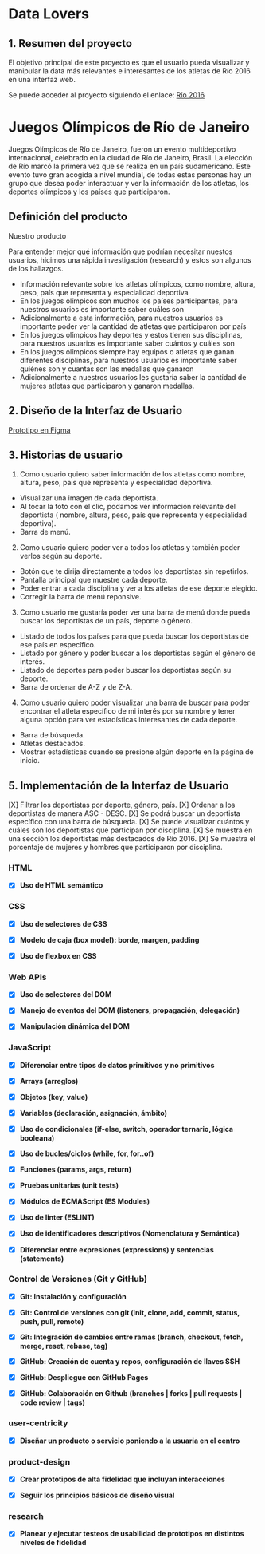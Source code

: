 # Data Lovers

## 1. Resumen del proyecto

El objetivo principal de este proyecto es que el usuario pueda visualizar y manipular la data más relevantes e interesantes de los atletas de Río 2016 en una interfaz web.

Se puede acceder al proyecto siguiendo el enlace: 
[Río 2016](https://olgaabx.github.io/LIM018-data-lovers/src/)

# Juegos Olímpicos de Río de Janeiro

Juegos Olímpicos de Río de Janeiro, fueron un evento multideportivo internacional,
celebrado en la ciudad de Río de Janeiro, Brasil. La elección de Río marcó la
primera vez que se realiza en un país sudamericano. Este evento tuvo gran
acogida a nivel mundial, de todas estas personas hay un grupo que desea poder
interactuar y ver la información de los atletas, los deportes olímpicos y los
países que participaron.

## Definición del producto

Nuestro producto 

Para entender mejor qué información que podrían necesitar nuestos usuarios,
hicimos una rápida investigación (research) y estos son algunos de los
hallazgos.

- Información relevante sobre los atletas olímpicos, como nombre, altura, peso,
país que representa y especialidad deportiva
- En los juegos olímpicos son muchos los países participantes, para nuestros
usuarios es importante saber cuáles son
- Adicionalmente a esta información, para nuestros usuarios es importante poder
ver la cantidad de atletas que participaron por país
- En los juegos olímpicos hay deportes y estos tienen sus disciplinas, para
nuestros usuarios es importante saber cuántos y cuáles son
- En los juegos olímpicos siempre hay equipos o atletas que ganan diferentes
disciplinas, para nuestros usuarios es importante saber quiénes son y cuantas
son las medallas que ganaron
- Adicionalmente a nuestros usuarios les gustaría saber la cantidad de mujeres
atletas que participaron y ganaron medallas.

## 2. Diseño de la Interfaz de Usuario

[Prototipo en Figma](https://www.figma.com/file/YT5fv7nPDd5rfFfwFQUAPn/Untitled?node-id=77%3A147)

## 3. Historias de usuario

1. Como usuario quiero saber información de los atletas como nombre, altura, peso, país que representa y especialidad deportiva.
- Visualizar una imagen de cada deportista.
- Al tocar la foto con el clic, podamos ver información relevante del deportista ( nombre, altura, peso, país que representa y especialidad deportiva).
- Barra de menú.

2. Como usuario quiero poder ver a todos los atletas y también poder verlos según su deporte.
- Botón que te dirija directamente a todos los deportistas sin repetirlos.
- Pantalla principal que muestre cada deporte.
- Poder entrar a cada disciplina y ver a los atletas de ese deporte elegido.
- Corregir la barra de menú reponsive.

3. Como usuario me gustaría poder ver una barra de menú donde pueda buscar los deportistas de un país, deporte o género.
- Listado de todos los países para que pueda buscar los deportistas de ese país en específico.
- Listado por género y poder buscar a los deportistas según el género de interés.
- Listado de deportes para poder buscar los deportistas según su deporte.
- Barra de ordenar de A-Z y de Z-A.

4. Como usuario quiero poder visualizar una barra de buscar para poder encontrar el atleta específico de mi interés por su nombre y tener alguna opción para ver estadísticas interesantes de cada deporte.
- Barra de búsqueda.
- Atletas destacados.
- Mostrar estadísticas cuando se presione algún deporte en la página de inicio.

## 5. Implementación de la Interfaz de Usuario

[X] Filtrar los deportistas por deporte, género, país.
[X] Ordenar a los deportistas de manera ASC - DESC.
[X] Se podrá buscar un deportista específico con una barra de búsqueda.
[X] Se puede visualizar cuántos y cuáles son los deportistas que participan por disciplina.
[X] Se muestra en una sección los deportistas más destacados de Río 2016.
[X] Se muestra el porcentaje de mujeres y hombres que participaron por disciplina.

### HTML

- [X] **Uso de HTML semántico**

### CSS

- [X] **Uso de selectores de CSS**

- [X] **Modelo de caja (box model): borde, margen, padding**

- [X] **Uso de flexbox en CSS**

### Web APIs

- [X] **Uso de selectores del DOM**

- [X] **Manejo de eventos del DOM (listeners, propagación, delegación)**

- [X] **Manipulación dinámica del DOM**

### JavaScript

- [X] **Diferenciar entre tipos de datos primitivos y no primitivos**

- [X] **Arrays (arreglos)**

- [X] **Objetos (key, value)**

- [X] **Variables (declaración, asignación, ámbito)**

- [X] **Uso de condicionales (if-else, switch, operador ternario, lógica booleana)**

- [X] **Uso de bucles/ciclos (while, for, for..of)**

- [X] **Funciones (params, args, return)**

- [X] **Pruebas unitarias (unit tests)**

- [X] **Módulos de ECMAScript (ES Modules)**

- [X] **Uso de linter (ESLINT)**

- [X] **Uso de identificadores descriptivos (Nomenclatura y Semántica)**

- [X] **Diferenciar entre expresiones (expressions) y sentencias (statements)**

### Control de Versiones (Git y GitHub)

- [X] **Git: Instalación y configuración**

- [X] **Git: Control de versiones con git (init, clone, add, commit, status, push, pull, remote)**

- [X] **Git: Integración de cambios entre ramas (branch, checkout, fetch, merge, reset, rebase, tag)**

- [X] **GitHub: Creación de cuenta y repos, configuración de llaves SSH**

- [X] **GitHub: Despliegue con GitHub Pages**

- [X] **GitHub: Colaboración en Github (branches | forks | pull requests | code review | tags)**

### user-centricity

- [X] **Diseñar un producto o servicio poniendo a la usuaria en el centro**

### product-design

- [X] **Crear prototipos de alta fidelidad que incluyan interacciones**

- [X] **Seguir los principios básicos de diseño visual**

### research

- [X] **Planear y ejecutar testeos de usabilidad de prototipos en distintos niveles de fidelidad**